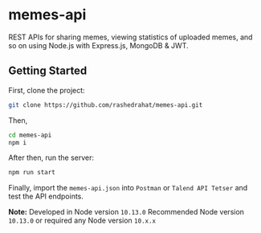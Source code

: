 # memes-api
REST APIs for sharing memes, viewing statistics of uploaded memes, and so on using Node.js with Express.js, MongoDB &amp; JWT.

## Getting Started

First, clone the project:

```bash
git clone https://github.com/rashedrahat/memes-api.git
```

Then,
```bash
cd memes-api
npm i
```

After then, run the server:

```bash
npm run start
```

Finally, import the `memes-api.json` into `Postman` or `Talend API Tetser` and test the API endpoints.

**Note:** Developed in Node version `10.13.0` Recommended Node version `10.13.0` or required any Node version `10.x.x`
